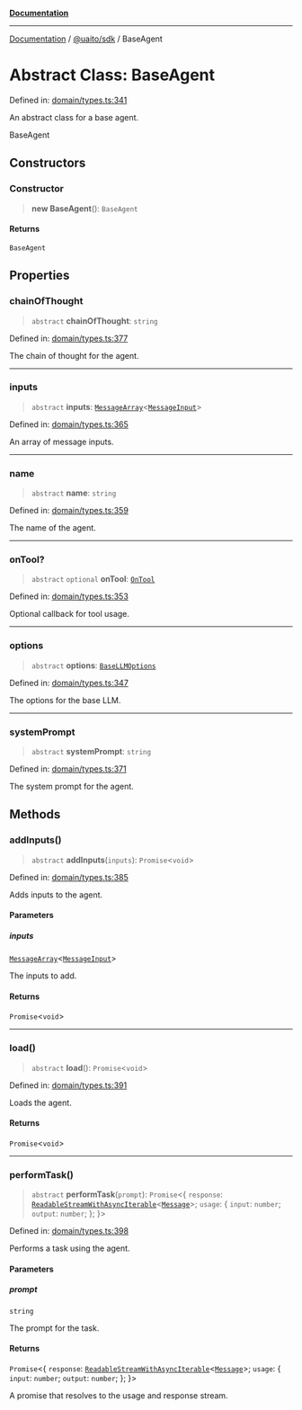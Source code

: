 [**Documentation**](../../../README.md)

***

[Documentation](../../../README.md) / [@uaito/sdk](../README.md) / BaseAgent

# Abstract Class: BaseAgent

Defined in: [domain/types.ts:341](https://github.com/elribonazo/uaito/blob/59519c0d40f515dbd89fd61e340cabe541998f9e/packages/sdk/src/domain/types.ts#L341)

An abstract class for a base agent.

 BaseAgent

## Constructors

### Constructor

> **new BaseAgent**(): `BaseAgent`

#### Returns

`BaseAgent`

## Properties

### chainOfThought

> `abstract` **chainOfThought**: `string`

Defined in: [domain/types.ts:377](https://github.com/elribonazo/uaito/blob/59519c0d40f515dbd89fd61e340cabe541998f9e/packages/sdk/src/domain/types.ts#L377)

The chain of thought for the agent.

***

### inputs

> `abstract` **inputs**: [`MessageArray`](MessageArray.md)\<[`MessageInput`](../type-aliases/MessageInput.md)\>

Defined in: [domain/types.ts:365](https://github.com/elribonazo/uaito/blob/59519c0d40f515dbd89fd61e340cabe541998f9e/packages/sdk/src/domain/types.ts#L365)

An array of message inputs.

***

### name

> `abstract` **name**: `string`

Defined in: [domain/types.ts:359](https://github.com/elribonazo/uaito/blob/59519c0d40f515dbd89fd61e340cabe541998f9e/packages/sdk/src/domain/types.ts#L359)

The name of the agent.

***

### onTool?

> `abstract` `optional` **onTool**: [`OnTool`](../type-aliases/OnTool.md)

Defined in: [domain/types.ts:353](https://github.com/elribonazo/uaito/blob/59519c0d40f515dbd89fd61e340cabe541998f9e/packages/sdk/src/domain/types.ts#L353)

Optional callback for tool usage.

***

### options

> `abstract` **options**: [`BaseLLMOptions`](../type-aliases/BaseLLMOptions.md)

Defined in: [domain/types.ts:347](https://github.com/elribonazo/uaito/blob/59519c0d40f515dbd89fd61e340cabe541998f9e/packages/sdk/src/domain/types.ts#L347)

The options for the base LLM.

***

### systemPrompt

> `abstract` **systemPrompt**: `string`

Defined in: [domain/types.ts:371](https://github.com/elribonazo/uaito/blob/59519c0d40f515dbd89fd61e340cabe541998f9e/packages/sdk/src/domain/types.ts#L371)

The system prompt for the agent.

## Methods

### addInputs()

> `abstract` **addInputs**(`inputs`): `Promise`\<`void`\>

Defined in: [domain/types.ts:385](https://github.com/elribonazo/uaito/blob/59519c0d40f515dbd89fd61e340cabe541998f9e/packages/sdk/src/domain/types.ts#L385)

Adds inputs to the agent.

#### Parameters

##### inputs

[`MessageArray`](MessageArray.md)\<[`MessageInput`](../type-aliases/MessageInput.md)\>

The inputs to add.

#### Returns

`Promise`\<`void`\>

***

### load()

> `abstract` **load**(): `Promise`\<`void`\>

Defined in: [domain/types.ts:391](https://github.com/elribonazo/uaito/blob/59519c0d40f515dbd89fd61e340cabe541998f9e/packages/sdk/src/domain/types.ts#L391)

Loads the agent.

#### Returns

`Promise`\<`void`\>

***

### performTask()

> `abstract` **performTask**(`prompt`): `Promise`\<\{ `response`: [`ReadableStreamWithAsyncIterable`](../type-aliases/ReadableStreamWithAsyncIterable.md)\<[`Message`](../type-aliases/Message.md)\>; `usage`: \{ `input`: `number`; `output`: `number`; \}; \}\>

Defined in: [domain/types.ts:398](https://github.com/elribonazo/uaito/blob/59519c0d40f515dbd89fd61e340cabe541998f9e/packages/sdk/src/domain/types.ts#L398)

Performs a task using the agent.

#### Parameters

##### prompt

`string`

The prompt for the task.

#### Returns

`Promise`\<\{ `response`: [`ReadableStreamWithAsyncIterable`](../type-aliases/ReadableStreamWithAsyncIterable.md)\<[`Message`](../type-aliases/Message.md)\>; `usage`: \{ `input`: `number`; `output`: `number`; \}; \}\>

A promise that resolves to the usage and response stream.
